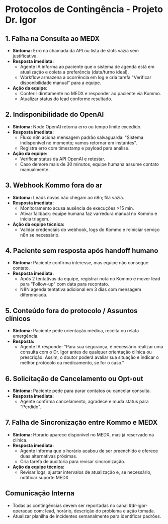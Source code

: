 # Protocolos de Contingência - Projeto Dr. Igor

## 1. Falha na Consulta ao MEDX
- **Sintoma:** Erro na chamada da API ou lista de slots vazia sem justificativa.
- **Resposta imediata:**
  - Agente IA informa ao paciente que o sistema de agenda está em atualização e coleta a preferência (data/turno ideal).
  - Workflow armazena a ocorrência em log e cria tarefa "Verificar disponibilidade manual" para a equipe.
- **Ação da equipe:**
  - Conferir diretamente no MEDX e responder ao paciente via Kommo.
  - Atualizar status do lead conforme resultado.

## 2. Indisponibilidade do OpenAI
- **Sintoma:** Node OpenAI retorna erro ou tempo limite excedido.
- **Resposta imediata:**
  - Fluxo n8n aciona mensagem padrão salvaguarda: "Sistema indisponível no momento; vamos retornar em instantes".
  - Registra erro com timestamp e payload para análise.
- **Ação da equipe:**
  - Verificar status da API OpenAI e retestar.
  - Caso demore mais de 30 minutos, equipe humana assume contato manualmente.

## 3. Webhook Kommo fora do ar
- **Sintoma:** Leads novos não chegam ao n8n; fila vazia.
- **Resposta imediata:**
  - Monitoramento acusa ausência de execuções >15 min.
  - Ativar fallback: equipe humana faz varredura manual no Kommo e inicia triagem.
- **Ação da equipe técnica:**
  - Validar credenciais do webhook, logs do Kommo e reiniciar serviço n8n se necessário.

## 4. Paciente sem resposta após handoff humano
- **Sintoma:** Paciente confirma interesse, mas equipe não consegue contato.
- **Resposta imediata:**
  - Após 2 tentativas da equipe, registrar nota no Kommo e mover lead para "Follow-up" com data para recontato.
  - N8N agenda tentativa adicional em 3 dias com mensagem diferenciada.

## 5. Conteúdo fora do protocolo / Assuntos clínicos
- **Sintoma:** Paciente pede orientação médica, receita ou relata emergência.
- **Resposta:**
  - Agente IA responde: "Para sua segurança, é necessário realizar uma consulta com o Dr. Igor antes de qualquer orientação clínica ou prescrição. Assim, o doutor poderá avaliar sua situação e indicar o melhor protocolo ou medicamento, se for o caso."

## 6. Solicitação de Cancelamento ou Opt-out
- **Sintoma:** Paciente pede para parar contatos ou cancelar consulta.
- **Resposta imediata:**
  - Agente confirma cancelamento, agradece e muda status para "Perdido".

## 7. Falha de Sincronização entre Kommo e MEDX
- **Sintoma:** Horário aparece disponível no MEDX, mas já reservado na clínica.
- **Resposta imediata:**
  - Agente informa que o horário acabou de ser preenchido e oferece duas alternativas próximas.
  - Cria tarefa de auditoria para revisar sincronização.
- **Ação da equipe técnica:**
  - Revisar logs, ajustar intervalos de atualização e, se necessário, notificar suporte MEDX.

## Comunicação Interna
- Todas as contingências devem ser reportadas no canal #dr-igor-operacao com: lead, horário, descrição do problema e ação tomada.
- Atualizar planilha de incidentes semanalmente para identificar padrões.

